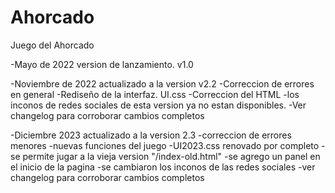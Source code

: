 # Ahorcado
Juego del Ahorcado

-Mayo de 2022 version de lanzamiento. v1.0

-Noviembre de 2022 actualizado a la version v2.2
  -Correccion de errores en general
  -Rediseño de la interfaz. UI.css
  -Correccion del HTML
  -los inconos de redes sociales de esta version ya no estan disponibles.
  -Ver changelog para corroborar cambios completos

-Diciembre 2023 actualizado a la version 2.3
  -correccion de errores menores
  -nuevas funciones del juego
  -UI2023.css renovado por completo
  -se permite jugar a la vieja version "/index-old.html"
  -se agrego un panel en el inicio de la pagina
  -se cambiaron los inconos de las redes sociales
  -ver changelog para corroborar cambios completos

